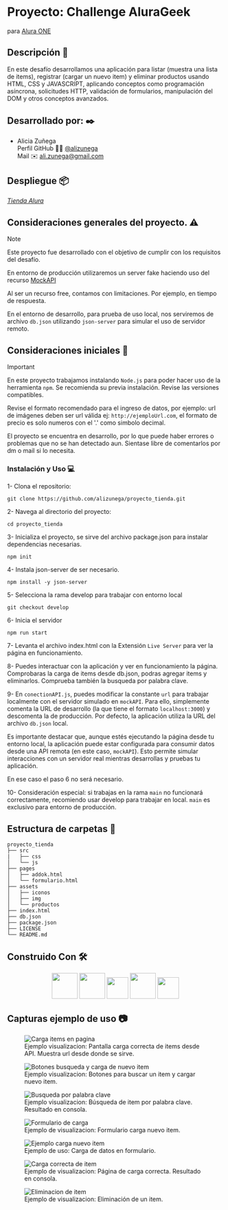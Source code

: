 # Proyecto: Challenge AluraGeek

para [Alura ONE](https://github.com/alura-es-cursos)

## Descripción :notebook_with_decorative_cover:

En este desafío desarrollamos una aplicación para listar (muestra una lista de items), registrar (cargar un nuevo item) y eliminar productos usando HTML, CSS y JAVASCRIPT, aplicando conceptos como programación asíncrona, solicitudes HTTP, validación de formularios, manipulación del DOM y otros conceptos avanzados.

## Desarrollado por: :black_nib:

- Alicia Zuñega  
  Perfil GitHub :woman_technologist: [@alizunega](https://github.com/alizunega)  
  Mail :envelope: [ali.zunega@gmail.com](mailto:ali.zunega@gmail.com)

## Despliegue :package:

[_Tienda Alura_](https://alizunega.github.io/proyecto_tienda/)

## Consideraciones generales del proyecto. :warning:

> [!NOTE]
>
> Este proyecto fue desarrollado con el objetivo de cumplir con los requisitos del desafío.
>
> En entorno de producción utilizaremos un server fake haciendo uso del recurso [MockAPI](https://mockapi.io/)
>
> Al ser un recurso free, contamos con limitaciones. Por ejemplo, en tiempo de respuesta.
>
> En el entorno de desarrollo, para prueba de uso local, nos serviremos de archivo `db.json` utilizando `json-server` para simular el uso de servidor remoto.

## Consideraciones iniciales :memo:

> [!IMPORTANT]
>
> En este proyecto trabajamos instalando `Node.js` para poder hacer uso de la herramienta `npm`. Se recomienda su previa instalación. Revise las versiones compatibles.
>
> Revise el formato recomendado para el ingreso de datos, por ejemplo: url de imágenes deben ser url válida ej: `http://ejemploUrl.com`, el formato de precio es solo numeros con el '.' como simbolo decimal.
>
> El proyecto se encuentra en desarrollo, por lo que puede haber errores o problemas que no se han detectado aun. Sientase libre de comentarlos por dm o mail si lo necesita.

### Instalación y Uso :computer:

1- Clona el repositorio:

`git clone https://github.com/alizunega/proyecto_tienda.git `

2- Navega al directorio del proyecto:

`cd proyecto_tienda`

3- Inicializa el proyecto, se sirve del archivo package.json para instalar dependencias necesarias.

`npm init`

4- Instala json-server de ser necesario.

`npm install -y json-server`

5- Selecciona la rama develop para trabajar con entorno local

`git checkout develop`

6- Inicia el servidor

`npm run start`

7- Levanta el archivo index.html con la Extensión `Live Server` para ver la página en funcionamiento.

8- Puedes interactuar con la aplicación y ver en funcionamiento la página.
Comprobaras la carga de items desde db.json, podras agregar items y eliminarlos.
Comprueba también la busqueda por palabra clave.

9- En `conectionAPI.js`, puedes modificar la constante `url` para trabajar localmente con el servidor simulado en `mockAPI`. Para ello, simplemente comenta la URL de desarrollo (la que tiene el formato `localhost:3000`) y descomenta la de producción. Por defecto, la aplicación utiliza la URL del archivo `db.json` local.

Es importante destacar que, aunque estés ejecutando la página desde tu entorno local, la aplicación puede estar configurada para consumir datos desde una API remota (en este caso, `mockAPI`). Esto permite simular interacciones con un servidor real mientras desarrollas y pruebas tu aplicación.

En ese caso el paso 6 no será necesario.

10- Consideración especial: si trabajas en la rama `main` no funcionará correctamente, recomiendo usar develop para trabajar en local. `main` es exclusivo para entorno de producción.

## Estructura de carpetas :open_file_folder:

```
proyecto_tienda
├── src
|   ├── css
│   └── js
├── pages
│   ├── addok.html
│   └── formulario.html
├── assets
│   ├── iconos
│   ├── img
│   └── productos
├── index.html
├── db.json
├── package.json
├── LICENSE
└── README.md
```

## Construido Con :hammer_and_wrench:

<div align="center" background-color="white">
  <img src="https://user-images.githubusercontent.com/25181517/192158954-f88b5814-d510-4564-b285-dff7d6400dad.png" width="60">
  <img src="https://user-images.githubusercontent.com/25181517/183898674-75a4a1b1-f960-4ea9-abcb-637170a00a75.png" width="60">
  <img src="https://user-images.githubusercontent.com/25181517/117447155-6a868a00-af3d-11eb-9cfe-245df15c9f3f.png" width="50">
  <img src="https://user-images.githubusercontent.com/25181517/183568594-85e280a7-0d7e-4d1a-9028-c8c2209e073c.png" width="60">
  <img src="https://user-images.githubusercontent.com/25181517/121401671-49102800-c959-11eb-9f6f-74d49a5e1774.png" width="50">
</div>

## Capturas ejemplo de uso :camera:

<section>
    <figure>
      <img src="./assets/img_capturas/captura_prueba_tienda1.png" alt="Carga items en pagina">
      <figcaption>Ejemplo visualizacion: Pantalla carga correcta de items desde API. Muestra url desde donde se sirve.</figcaption>
    </figure>
    <figure>
      <img src="./assets/img_capturas/cap_botones_acciones.png" alt="Botones busqueda y carga de nuevo item">
      <figcaption>Ejemplo visualizacion: Botones para buscar un item y cargar nuevo item.</figcaption>
    </figure>
    <figure>
      <img src="./assets/img_capturas/captura_search.png" alt="Busqueda por palabra clave">
      <figcaption>Ejemplo visualizacion: Búsqueda de item por palabra clave. Resultado en consola.</figcaption>
    </figure>
    <figure>
      <img src="./assets/img_capturas/cap_formulario.png" alt="Formulario de carga">
      <figcaption>Ejemplo de visualizacion: Formulario carga nuevo item.</figcaption>
    </figure>
    <figure>
      <img src="./assets/img_capturas/cap_carga_item.png" alt="Ejemplo carga nuevo item">
      <figcaption>Ejemplo de uso: Carga de datos en formulario.</figcaption>
    </figure>
    <figure>
      <img src="./assets/img_capturas/cap_carga_ok.png" alt="Carga correcta de item">
      <figcaption>Ejemplo de visualizacion: Página de carga correcta. Resultado en consola.</figcaption>
    </figure>
    <figure>
      <img src="./assets/img_capturas/cap_consola_eliminacion.png" alt="Eliminacion de item">
      <figcaption>Ejemplo de visualizacion: Eliminación de un item.</figcaption>
    </figure>
</section>
